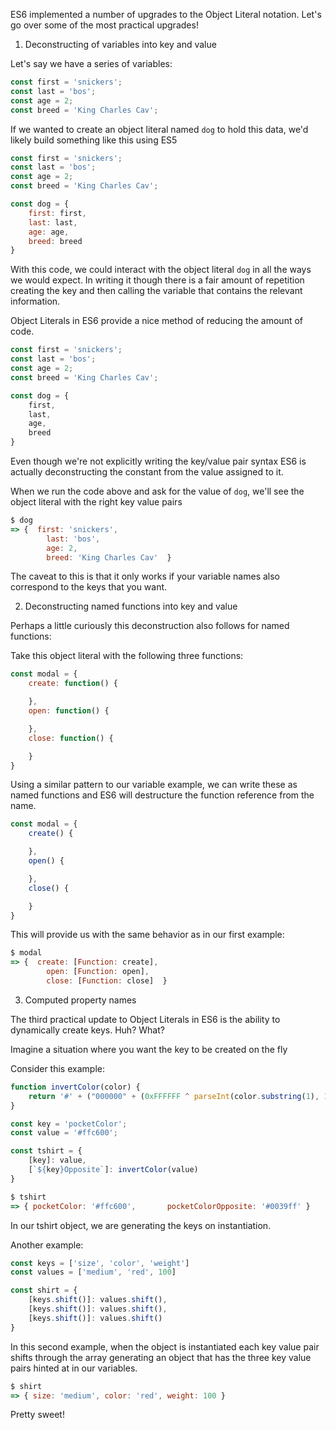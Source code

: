 ES6 implemented a number of upgrades to the Object Literal notation.  Let's go over some of the most practical upgrades!

1. Deconstructing of variables into key and value

Let's say we have a series of variables:

```js
const first = 'snickers';
const last = 'bos';
const age = 2;
const breed = 'King Charles Cav';
```

If we wanted to create an object literal named `dog` to hold this data, we'd likely build something like this using ES5

```js
const first = 'snickers';
const last = 'bos';
const age = 2;
const breed = 'King Charles Cav';

const dog = {
    first: first,
    last: last,
    age: age,
    breed: breed
}
```

With this code, we could interact with the object literal `dog` in all the ways we would expect. In writing it though there is a fair amount of repetition creating the key and then calling the variable that contains the relevant information.

Object Literals in ES6 provide a nice method of reducing the amount of code.

```js
const first = 'snickers';
const last = 'bos';
const age = 2;
const breed = 'King Charles Cav';

const dog = {
    first,
    last,
    age,
    breed
}
```

Even though we're not explicitly writing the key/value pair syntax ES6 is actually deconstructing the constant from the value assigned to it.

When we run the code above and ask for the value of  `dog`, we'll see the object literal with the right key value pairs

```js
$ dog
=> {  first: 'snickers',
        last: 'bos',
        age: 2,
        breed: 'King Charles Cav'  }
```

The caveat to this is that it only works if your variable names also correspond to the keys that you want.

2. Deconstructing named functions into key and value

Perhaps a little curiously this deconstruction also follows for named functions:

Take this object literal with the following three functions:

```js
const modal = {
    create: function() {

    },
    open: function() {

    },
    close: function() {

    }
}
```

Using a similar pattern to our variable example, we can write these as named functions and ES6 will destructure the function reference from the name.

```js
const modal = {
    create() {

    },
    open() {

    },
    close() {

    }
}
```

This will provide us with the same behavior as in our first example:

```js
$ modal
=> {  create: [Function: create],
        open: [Function: open],
        close: [Function: close]  }
```


3. Computed property names

The third practical update to Object Literals in ES6 is the ability to dynamically create keys. Huh? What?

Imagine a situation where you want the key to be created on the fly

Consider this example:

```js
function invertColor(color) {
    return '#' + ("000000" + (0xFFFFFF ^ parseInt(color.substring(1), 16)).toString(16)).slice(-6)
}

const key = 'pocketColor';
const value = '#ffc600';

const tshirt = {
    [key]: value,
    [`${key}Opposite`]: invertColor(value)
}
```

```js
$ tshirt
=> { pocketColor: '#ffc600',       pocketColorOpposite: '#0039ff' }
```

In our tshirt object, we are generating the keys on instantiation.

Another example:

```js
const keys = ['size', 'color', 'weight']
const values = ['medium', 'red', 100]

const shirt = {
    [keys.shift()]: values.shift(),
    [keys.shift()]: values.shift(),
    [keys.shift()]: values.shift()
}
```

In this second example, when the object is instantiated each key value pair shifts through the array generating an object that has the three key value pairs hinted at in our variables.

```js
$ shirt
=> { size: 'medium', color: 'red', weight: 100 }
```

Pretty sweet!
